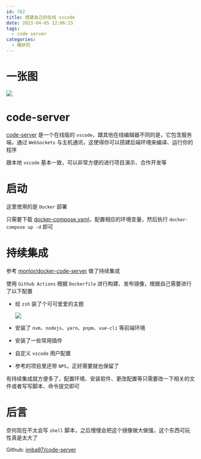 ```yaml
---
id: 762
title: 搭建自己的在线 vscode
date: 2023-04-05 12:06:15
tags:
  - code server
categories:
  - 瞎研究
---
```


# 一张图

![](https://imba97.cn/uploads/2023/04/code-server-1.png)

# code-server

[code-server](https://coder.com/docs/code-server/latest) 是一个在线版的 `vscode`，跟其他在线编辑器不同的是，它包含服务端，通过 `WebSockets` 与主机通讯，这使得你可以搭建后端环境来编译、运行你的程序

跟本地 `vscode` 基本一致，可以非常方便的进行项目演示、合作开发等

# 启动

这里使用的是 `Docker` 部署

只需要下载 [docker-compose.yaml](https://github.com/imba97/code-server/blob/master/docker-compose.yaml)，配置相应的环境变量，然后执行 `docker-compose up -d` 即可

# 持续集成

参考 [monlor/docker-code-server](https://github.com/monlor/docker-code-server) 做了持续集成

使用 `Github Actions` 根据 `Dockerfile` 进行构建、发布镜像，根据自己需要进行了以下配置

- 给 `zsh` 装了个可可爱爱的主题

  ![](https://imba97.cn/uploads/2023/04/code-server-2.png)

- 安装了 `nvm`、`nodejs`、`yarn`、`pnpm`、`vue-cli` 等前端环境

- 安装了一些常用插件

- 自定义 `vscode` 用户配置

- 参考的项目里还带 `NPS`，正好需要就也保留了

有持续集成就方便多了，配置环境、安装软件、更改配置等只需要改一下相关的文件或者写写脚本、命令提交即可

# 后言

奈何现在不太会写 `shell` 脚本，之后慢慢会把这个镜像做大做强，这个东西可玩性真是太大了

Github: [imba97/code-server](https://github.com/imba97/code-server)
